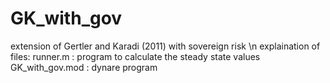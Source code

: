 # GK_with_gov
extension of Gertler and Karadi (2011) with sovereign risk \n
explaination of files:
runner.m : program to calculate the steady state values
GK_with_gov.mod : dynare program

